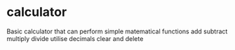 # calculator
Basic calculator that can perform simple matematical functions
add
subtract
multiply
divide
utilise decimals
clear and delete
